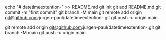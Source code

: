 echo "# datetimeextention-" >> README.md
git init
git add README.md
git commit -m "first commit"
git branch -M main
git remote add origin git@github.com:jurgen-paul/datetimeextention-.git
git push -u origin main

git remote add origin git@github.com:jurgen-paul/datetimeextention-.git
git branch -M main
git push -u origin main 

